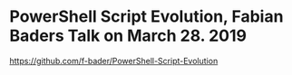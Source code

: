 # PowerShell Script Evolution, Fabian Baders Talk on March 28. 2019

<https://github.com/f-bader/PowerShell-Script-Evolution>